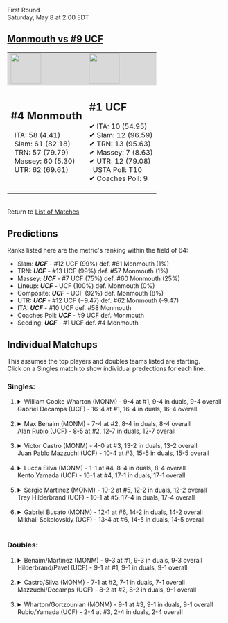 First Round  
Saturday, May 8 at 2:00 EDT
## [Monmouth vs #9 UCF](https://www.ncaa.com/game/5833374) 

<table><tr style="background-color: #d9d9d9 !important"><td><img src="https://www.ncaa.com/sites/default/files/images/logos/schools/m/monmouth.70.png" width="70" height="70" /></td><td><img src="https://www.ncaa.com/sites/default/files/images/logos/schools/u/ucf.70.png" width="70" height="70" /></td></tr><tr>
<td>  

<h2>#4 Monmouth</h2>  
&nbsp; ITA: 58 (4.41)<br>  
&nbsp; Slam: 61 (82.18)<br>  
&nbsp; TRN: 57 (79.79)<br>  
&nbsp; Massey: 60 (5.30)<br>  
&nbsp; UTR: 62 (69.61)<br>  
<br>  

</td>
<td>  

<h2>#1 UCF</h2>  
&#10004; ITA: 10 (54.95)<br>  
&#10004; Slam: 12 (96.59)<br>  
&#10004; TRN: 13 (95.63)<br>  
&#10004; Massey: 7 (8.63)<br>  
&#10004; UTR: 12 (79.08)<br>  
&nbsp; USTA Poll: T10<br>  
&#10004; Coaches Poll: 9<br>  
<br>  

</td>
</tr></table>  


<br>Return to [List of Matches](../index.md)  

## Predictions  

Ranks listed here are the metric's ranking within the field of 64:  
- Slam: ***UCF*** - #12 UCF (99%) def. #61 Monmouth (1%)  
- TRN: ***UCF*** - #13 UCF (99%) def. #57 Monmouth (1%)  
- Massey: ***UCF*** - #7 UCF (75%) def. #60 Monmouth (25%)  
- Lineup: ***UCF*** - UCF (100%) def. Monmouth (0%)  
- Composite: ***UCF*** - UCF (92%) def. Monmouth (8%)  
- UTR: ***UCF*** - #12 UCF (+9.47) def. #62 Monmouth (-9.47)  
- ITA: ***UCF*** - #10 UCF def. #58 Monmouth  
- Coaches Poll: ***UCF*** - #9 UCF def. Monmouth  
- Seeding: ***UCF*** - #1 UCF def. #4 Monmouth  

## Individual Matchups  
This assumes the top players and doubles teams listed are starting.  
Click on a Singles match to show individual predections for each line.  

### Singles:  

<ol>
<li><details>
<summary markdown="span">William Cooke Wharton (MONM) - 9-4 at #1, 9-4 in duals, 9-4 overall<br>Gabriel Decamps (UCF) - 16-4 at #1, 16-4 in duals, 16-4 overall</summary>
<h4>Predictions</h4><ul>
<li>Slam: <b><i>UCF</i></b> - Decamps (98%) def. Wharton (2%)</li>  
<li>TRN: <b><i>UCF</i></b> - Decamps (99%) def. Wharton (1%)</li>  
<li>Massey: <b><i>UCF</i></b> - Decamps (75%) def. Wharton (25%)</li>  
<li>UTR: <b><i>UCF</i></b> - Decamps (98%) def. Wharton (2%)</li>  
<li>Composite: <b><i>UCF</i></b> - Decamps (92%) def. Wharton (8%)</li>  
<li>ITA: <b><i>UCF</i></b> - Decamps (42.84) def. Wharton (2.36)</li>  
</ul>
</details>&nbsp;</li>
<li><details>
<summary markdown="span">Max Benaim (MONM) - 7-4 at #2, 8-4 in duals, 8-4 overall<br>Alan Rubio (UCF) - 8-5 at #2, 12-7 in duals, 12-7 overall</summary>
<h4>Predictions</h4><ul>
<li>Slam: <b><i>UCF</i></b> - Rubio (98%) def. Benaim (2%)</li>  
<li>TRN: <b><i>UCF</i></b> - Rubio (99%) def. Benaim (1%)</li>  
<li>Massey: <b><i>UCF</i></b> - Rubio (75%) def. Benaim (25%)</li>  
<li>UTR: <b><i>UCF</i></b> - Rubio (96%) def. Benaim (4%)</li>  
<li>Composite: <b><i>UCF</i></b> - Rubio (92%) def. Benaim (8%)</li>  
<li>ITA: <b><i>UCF</i></b> - Rubio (3.77) def. Benaim (2.42)</li>  
</ul>
</details>&nbsp;</li>
<li><details>
<summary markdown="span">Victor Castro (MONM) - 4-0 at #3, 13-2 in duals, 13-2 overall<br>Juan Pablo Mazzuchi (UCF) - 10-4 at #3, 15-5 in duals, 15-5 overall</summary>
<h4>Predictions</h4><ul>
<li>Slam: <b><i>UCF</i></b> - Mazzuchi (99%) def. Castro (1%)</li>  
<li>TRN: <b><i>UCF</i></b> - Mazzuchi (99%) def. Castro (1%)</li>  
<li>Massey: <b><i>UCF</i></b> - Mazzuchi (75%) def. Castro (25%)</li>  
<li>UTR: <b><i>UCF</i></b> - Mazzuchi (97%) def. Castro (3%)</li>  
<li>Composite: <b><i>UCF</i></b> - Mazzuchi (92%) def. Castro (8%)</li>  
<li>ITA: <b><i>UCF</i></b> - Mazzuchi (7.08) def. Castro (3.09)</li>  
</ul>
</details>&nbsp;</li>
<li><details>
<summary markdown="span">Lucca Silva (MONM) - 1-1 at #4, 8-4 in duals, 8-4 overall<br>Kento Yamada (UCF) - 10-1 at #4, 17-1 in duals, 17-1 overall</summary>
<h4>Predictions</h4><ul>
<li>Slam: <b><i>UCF</i></b> - Yamada (99%) def. Silva (1%)</li>  
<li>TRN: <b><i>UCF</i></b> - Yamada (99%) def. Silva (1%)</li>  
<li>Massey: <b><i>UCF</i></b> - Yamada (75%) def. Silva (25%)</li>  
<li>UTR: <b><i>UCF</i></b> - Yamada (97%) def. Silva (3%)</li>  
<li>Composite: <b><i>UCF</i></b> - Yamada (93%) def. Silva (7%)</li>  
<li>ITA: <b><i>UCF</i></b> - Yamada (4.27) def. Silva (2.39)</li>  
</ul>
</details>&nbsp;</li>
<li><details>
<summary markdown="span">Sergio Martinez (MONM) - 10-2 at #5, 12-2 in duals, 12-2 overall<br>Trey Hilderbrand (UCF) - 10-1 at #5, 17-4 in duals, 17-4 overall</summary>
<h4>Predictions</h4><ul>
<li>Slam: <b><i>UCF</i></b> - Hilderbrand (99%) def. Martinez (1%)</li>  
<li>TRN: <b><i>UCF</i></b> - Hilderbrand (99%) def. Martinez (1%)</li>  
<li>Massey: <b><i>UCF</i></b> - Hilderbrand (75%) def. Martinez (25%)</li>  
<li>UTR: <b><i>UCF</i></b> - Hilderbrand (98%) def. Martinez (2%)</li>  
<li>Composite: <b><i>UCF</i></b> - Hilderbrand (93%) def. Martinez (7%)</li>  
<li>ITA: <b><i>MONM</i></b> - Martinez (3.09) def. Hilderbrand (2.90)</li>  
</ul>
</details>&nbsp;</li>
<li><details>
<summary markdown="span">Gabriel Busato (MONM) - 12-1 at #6, 14-2 in duals, 14-2 overall<br>Mikhail Sokolovskiy (UCF) - 13-4 at #6, 14-5 in duals, 14-5 overall</summary>
<h4>Predictions</h4><ul>
<li>Slam: <b><i>UCF</i></b> - Sokolovskiy (98%) def. Busato (2%)</li>  
<li>TRN: <b><i>UCF</i></b> - Sokolovskiy (98%) def. Busato (2%)</li>  
<li>Massey: <b><i>UCF</i></b> - Sokolovskiy (75%) def. Busato (25%)</li>  
<li>UTR: <b><i>UCF</i></b> - Sokolovskiy (96%) def. Busato (4%)</li>  
<li>Composite: <b><i>UCF</i></b> - Sokolovskiy (92%) def. Busato (8%)</li>  
<li>ITA: <b><i>MONM</i></b> - Busato (3.43) def. Sokolovskiy (2.26)</li>  
</ul>
</details>&nbsp;</li>
</ol>

### Doubles:  

<ol>
<li><details>
<summary markdown="span">Benaim/Martinez (MONM) - 9-3 at #1, 9-3 in duals, 9-3 overall<br>Hilderbrand/Pavel (UCF) - 9-1 at #1, 9-1 in duals, 9-1 overall</summary>
<br>Sorry, we don't have any metrics for this match
</details>&nbsp;</li>
<li><details>
<summary markdown="span">Castro/Silva (MONM) - 7-1 at #2, 7-1 in duals, 7-1 overall<br>Mazzuchi/Decamps (UCF) - 8-2 at #2, 8-2 in duals, 9-1 overall</summary>
<br>Sorry, we don't have any metrics for this match
</details>&nbsp;</li>
<li><details>
<summary markdown="span">Wharton/Gortzounian (MONM) - 9-1 at #3, 9-1 in duals, 9-1 overall<br>Rubio/Yamada (UCF) - 2-4 at #3, 2-4 in duals, 2-4 overall</summary>
<br>Sorry, we don't have any metrics for this match
</details>&nbsp;</li>
</ol>